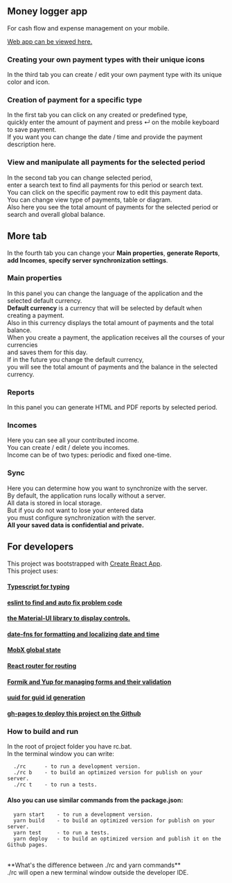 ## Money logger app

For cash flow and expense management on your mobile.

[Web app can be viewed here.](https://nismaxim82.github.io/money-logger-app/)

### Сreating your own payment types with their unique icons

In the third tab you can create / edit your own payment type with its unique color and icon.

### Creation of payment for a specific type

In the first tab you can click on any created or predefined type,<br />
quickly enter the amount of payment and press ↵ on the mobile keyboard to save payment.<br />
If you want you can change the date / time and provide the payment description here.

### View and manipulate all payments for the selected period

In the second tab you can change selected period,<br />
enter a search text to find all payments for this period or search text.<br />
You can click on the specific payment row to edit this payment data.<br />
You can change view type of payments, table or diagram.<br />
Also here you see the total amount of payments for the selected period or search and overall global balance.

## More tab

In the fourth tab you can change your **Main properties**, **generate Reports**,<br />
**add Incomes**, **specify server synchronization settings**.

### Main properties

In this panel you can change the language of the application and the selected default currency.<br />
**Default currency** is a currency that will be selected by default when creating a payment.<br />
Also in this currency displays the total amount of payments and the total balance.<br />
When you create a payment, the application receives all the courses of your currencies<br />
and saves them for this day.<br />
If in the future you change the default currency,<br />
you will see the total amount of payments and the balance in the selected currency.

### Reports

In this panel you can generate HTML and PDF reports by selected period.

### Incomes

Here you can see all your contributed income.<br />
You can create / edit / delete you incomes.<br />
Income can be of two types: periodic and fixed one-time.

### Sync

Here you can determine how you want to synchronize with the server.<br />
By default, the application runs locally without a server.<br />
All data is stored in local storage.<br />
But if you do not want to lose your entered data<br />
you must configure synchronization with the server.<br />
**All your saved data is confidential and private.**


## For developers

This project was bootstrapped with [Create React App](https://github.com/facebook/create-react-app).<br />
This project uses:
#### [Typescript for typing](https://www.typescriptlang.org/)<br />
#### [eslint to find and auto fix problem code](https://eslint.org/)<br />
#### [the Material-UI library to display controls.](https://material-ui.com/)<br />
#### [date-fns for formatting and localizing date and time](https://date-fns.org/)<br />
#### [MobX global state](https://mobx.js.org/README.html)<br />
#### [React router for routing](https://reactrouter.com/)<br />
#### [Formik and Yup for managing forms and their validation](https://formik.org/)<br />
#### [uuid for guid id generation](https://www.npmjs.com/package/uuid)<br />
#### [gh-pages to deploy this project on the Github](https://www.npmjs.com/package/gh-pages)

### How to build and run

In the root of project folder you have rc.bat.<br />
In the terminal window you can write:<br />
```
  ./rc      - to run a development version.
  ./rc b    - to build an optimized version for publish on your server.
  ./rc t    - to run a tests.
```
#### Also you can use similar commands from the package.json:
```
  yarn start    - to run a development version.
  yarn build    - to build an optimized version for publish on your server.
  yarn test     - to run a tests.
  yarn deploy   - to build an optimized version and publish it on the Github pages.
```
<br />
**What's the difference between ./rc and yarn commands**<br />
./rc will open a new terminal window outside the developer IDE.